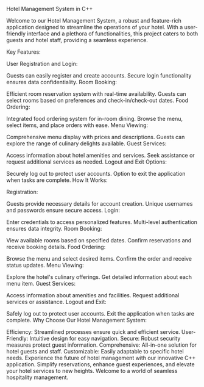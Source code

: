 Hotel Management System in C++

Welcome to our Hotel Management System, a robust and feature-rich application designed to streamline the operations of your hotel. With a user-friendly interface and a plethora of functionalities, this project caters to both guests and hotel staff, providing a seamless experience.

Key Features:

User Registration and Login:

Guests can easily register and create accounts.
Secure login functionality ensures data confidentiality.
Room Booking:

Efficient room reservation system with real-time availability.
Guests can select rooms based on preferences and check-in/check-out dates.
Food Ordering:

Integrated food ordering system for in-room dining.
Browse the menu, select items, and place orders with ease.
Menu Viewing:

Comprehensive menu display with prices and descriptions.
Guests can explore the range of culinary delights available.
Guest Services:

Access information about hotel amenities and services.
Seek assistance or request additional services as needed.
Logout and Exit Options:

Securely log out to protect user accounts.
Option to exit the application when tasks are complete.
How It Works:

Registration:

Guests provide necessary details for account creation.
Unique usernames and passwords ensure secure access.
Login:

Enter credentials to access personalized features.
Multi-level authentication ensures data integrity.
Room Booking:

View available rooms based on specified dates.
Confirm reservations and receive booking details.
Food Ordering:

Browse the menu and select desired items.
Confirm the order and receive status updates.
Menu Viewing:

Explore the hotel's culinary offerings.
Get detailed information about each menu item.
Guest Services:

Access information about amenities and facilities.
Request additional services or assistance.
Logout and Exit:

Safely log out to protect user accounts.
Exit the application when tasks are complete.
Why Choose Our Hotel Management System:

Efficiency: Streamlined processes ensure quick and efficient service.
User-Friendly: Intuitive design for easy navigation.
Secure: Robust security measures protect guest information.
Comprehensive: All-in-one solution for hotel guests and staff.
Customizable: Easily adaptable to specific hotel needs.
Experience the future of hotel management with our innovative C++ application. Simplify reservations, enhance guest experiences, and elevate your hotel services to new heights. Welcome to a world of seamless hospitality management.
